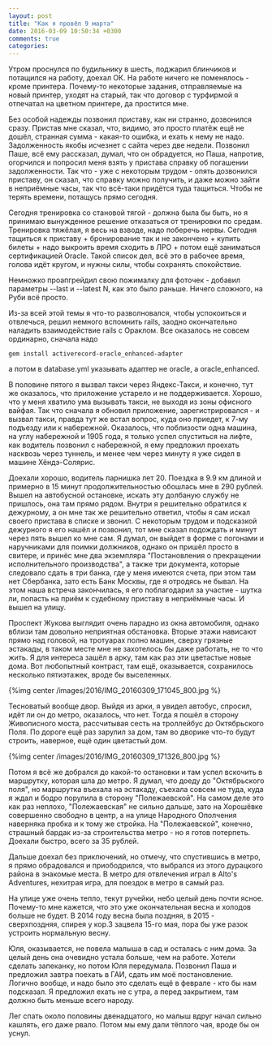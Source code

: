```yaml
---
layout: post
title: "Как я провёл 9 марта"
date: 2016-03-09 10:50:34 +0300
comments: true
categories: 
---
```

Утром проснулся по будильнику в шесть, поджарил блинчиков и потащился на работу, доехал ОК. На работе ничего не поменялось - кроме принтера. Почему-то некоторые задания, отправляемые на новый принтер, уходят на старый, так что договор с турфирмой я отпечатал на цветном принтере, да простится мне.

Без особой надежды позвонил приставу, как ни странно, дозвонился сразу. Пристав мне сказал, что, видимо, это просто платёж ещё не дошёл, странная сумма - какая-то ошибка, и ехать к нему не надо. Задолженность якобы исчезнет с сайта через две недели. Позвонил Паше, всё ему рассказал, думал, что он обрадуется, но Паша, напротив, огорчился и попросил меня взять у пристава справку об погашении задолженности. Так что - уже с некоторым трудом - опять дозвонился приставу, он сказал, что справку можно получить, и даже можно зайти в неприёмные часы, так что всё-таки придётся туда тащиться. Чтобы не терять времени, потащусь прямо сегодня.

Сегодня тренировка со становой тягой - должна была бы быть, но я принимаю вынужденное решение отказаться от тренировки по средам. Тренировка тяжёлая, я весь на взводе, надо поберечь нервы. Сегодня тащиться к приставу + бронирование так и не закончено + купить билеты + надо выкроить время сходить в ЛРО + потом ещё заниматься сертификацией Oracle. Такой список дел, всё это в рабочее время, голова идёт кругом, и нужны силы, чтобы сохранять спокойствие.

Немножко проапгрейдил свою пожималку для фоточек - добавил параметры --last и --latest N, как это было раньше. Ничего сложного, на Руби всё просто.

Из-за всей этой темы я что-то разволновался, чтобы успокоиться и отвлечься, решил немного вспомнить rails, заодно окончательно наладить взаимодействие rails с Ораклом. Все оказалось не совсем ординарно, сначала надо 

```
gem install activerecord-oracle_enhanced-adapter
``` 

а потом в database.yml указывать адаптер не oracle, а oracle_enhanced. 

В половине пятого я вызвал такси через Яндекс-Такси, и конечно, тут же оказалось, что приложение устарело и не поддерживается. Хорошо, что у меня хватило ума вызывать такси, не выходя из зоны офисного вайфая. Так что сначала я обновил приложение, зарегистрировался - и вызвал такси, правда тут же встал вопрос, куда оно приедет, к 7-му подъезду или к набережной. Оказалось, что поблизости одна машина, на углу набережной и 1905 года, я только успел спуститься на лифте, как водитель позвонил с набережной, я ему предложил проехать насквозь через туннель, и менее чем через минуту я уже сидел в машине Хёндэ-Солярис.

Доехали хорошо, водитель парнишка лет 20. Поездка в 9.9 км длиной и примерно в 15 минут продолжительностью обошлась мне в 290 рублей.  Вышел на автобусной остановке, искать эту долбаную службу не пришлось, она там прямо рядом. Внутри я решительно обратился к дежурному, а он мне так же решительно ответил, чтобы я сам искал своего пристава в списке и звонил. С некоторым трудом и подсказкой дежурного я его нашёл и позвонил, тот мне сказал подождать и минут через пять вышел ко мне сам. Я думал, он выйдет в форме с погонами и наручниками для поимки должников, однако он пришёл просто в свитере, и принёс мне два экземпляра "Постановления о прекращении исполнительного производства", а также три документа, которые следовало сдать в три банка, где у меня имеются счета, при этом там нет Сбербанка, зато есть Банк Москвы, где я отродясь не бывал. На этом наша встреча закончилась, я его поблагодарил за участие - шутка ли, попасть на приём к судебному приставу в неприёмные часы. И вышел на улицу.

Проспект Жукова выглядит очень парадно из окна автомобиля, однако вблизи там довольно неприятная обстановка. Вторые этажи нависают прямо над головой, на тротуарах полно машин, сверху грязные эстакады, в таком месте мне не захотелось бы даже работать, не то что жить. Я для интереса зашёл в арку, там как раз эти цветастые новые дома. Вот любопытный контраст, там ещё, оказывается, сохранилось несколько пятиэтажек, вроде бы выселенных.

{%img center /images/2016/IMG_20160309_171045_800.jpg %}

Тесноватый вообще двор. Выйдя из арки, я увидел автобус, спросил, идёт ли он до метро, оказалось, что нет. Тогда я пошёл в сторону Живописного моста, рассчитывая сесть на троллейбус до Октябрьского Поля. По дороге ещё раз зарулил за дом, там во дворике что-то будут строить, наверное, ещё один цветастый дом.

{%img center /images/2016/IMG_20160309_171326_800.jpg %}

Потом я всё же добрался до какой-то остановки и там успел вскочить в маршрутку, которая шла до метро. Я думал, что доеду до "Октябрьского поля", но маршрутка въехала на эстакаду, съехала совсем не туда, куда я ждал и бодро порулила в сторону "Полежаевской". На самом деле это как раз неплохо, "Полежаевская" не сильно дальше, зато на Хорошёвке совершенно свободно в центр, а на улице Народного Ополчения наверняка пробка и к тому же стройка. На "Полежаевской", конечно, страшный бардак из-за строительства метро - но я готов потерпеть. Доехали быстро, всего за 35 рублей.

Дальше доехал без приключений, но отмечу, что спустившись в метро, я прямо обрадовался и приободрился, что выбрался из этого дурацкого района в знакомые места. В метро для отвлечения играл в Alto's Adventures, нехитрая игра, для поездок в метро в самый раз.

На улице уже очень тепло, текут ручейки, небо целый день почти ясное. Почему-то мне кажется, что это уже окончательная весна и холодов больше не будет. В 2014 году весна была поздняя, в 2015 - сверхпоздняя, спирея у кор.3 зацвела 15-го мая, пора бы уже разок устроить нормальную весну.

Юля, оказывается, не повела малыша в сад и осталась с ним дома. За целый день она очевидно устала больше, чем на работе. Хотели сделать запеканку, но потом Юля передумала. Позвонил Паша и предложил завтра поехать в ГАИ, сдать им моё постановление. Логично вообще, и надо было это сделать ещё в феврале - кто бы нам подсказал. Я предложил ехать не с утра, а перед закрытием, там должно быть меньше всего народу.

Лег спать около половины двенадцатого, но малыш вдруг начал сильно кашлять, его даже рвало. Потом мы ему дали тёплого чая, вроде бы он уснул.